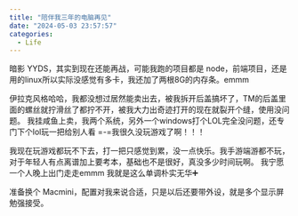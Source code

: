 ```yaml
---
title: "陪伴我三年的电脑再见"
date: "2024-05-03 23:57:57"
categories:
  - Life
---
```



暗影 YYDS，其实到现在还能再战，可能我跑的项目都是 node，前端项目，还是用的linux所以实际没感觉有多卡，我还加了两根8G的内存条。emmm

伊拉克风格哈哈，我都没想过居然能卖出去，被我拆开后盖搞坏了，TM的后盖里面的螺丝就拧滑丝了都拧不开，被我大力出奇迹打开的现在就裂开个缝，使用没问题。
我挂咸鱼上卖，我两个系统，另外一个windows打个LOL完全没问题，还专门下个lol玩一把给别人看 =-=我很久没玩游戏了啊！！！

我现在玩游戏都玩不下去，打一把只感觉到累，没一点快乐。我手游端游都不玩，对于年轻人有点离谱加上要考本，基础也不是很好，真没多少时间玩啊。
我宁愿一个人晚上出门走走emmm 我就是这么单调朴实无华➕

准备换个 Macmini，配置对我来说合适，只是以后还要带外设，就是多个显示屏勉强接受。





